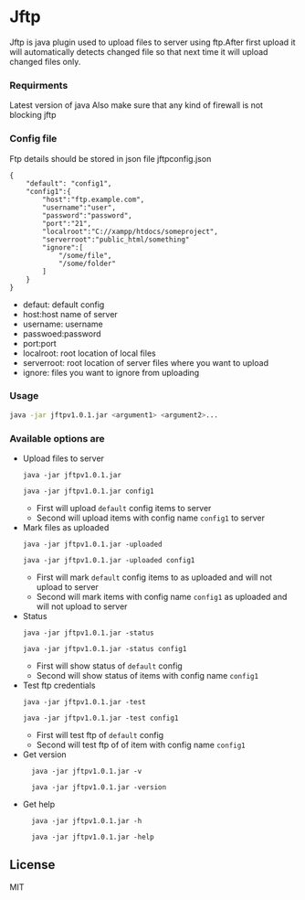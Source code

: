 # Jftp

Jftp is java plugin used to upload files to server using ftp.After first upload it will automatically detects changed file so that next time it will upload changed files only.
### Requirments
Latest version of java
Also make sure that any kind of firewall is not blocking jftp
### Config file
Ftp details should be stored in json file jftpconfig.json
```
{
    "default": "config1",
    "config1":{
        "host":"ftp.example.com",
        "username":"user",
        "password":"password",
        "port":"21",
        "localroot":"C://xampp/htdocs/someproject",
        "serverroot":"public_html/something"
		"ignore":[
            "/some/file",
			"/some/folder"
        ]
    }
}
```
  - defaut: default config
  - host:host name of server
  - username: username
  - passwoed:password
  - port:port
  - localroot: root location of local files
  - serverroot: root location of server files where you want to upload
  - ignore: files you want to ignore from uploading
### Usage

```sh
java -jar jftpv1.0.1.jar <argument1> <argument2>...
```

### Available options are
- Upload files to server
    ```
    java -jar jftpv1.0.1.jar
    
    java -jar jftpv1.0.1.jar config1
    ```
    - First will upload `default` config items to server 
    - Second will upload items with config name  `config1` to server
- Mark files as uploaded
    ```
    java -jar jftpv1.0.1.jar -uploaded
    
    java -jar jftpv1.0.1.jar -uploaded config1
    ```
     - First will mark `default` config items to as uploaded and will not upload to server  
     - Second will mark items with config name `config1`  as uploaded and will not upload to server  
- Status
    ```
    java -jar jftpv1.0.1.jar -status
    
    java -jar jftpv1.0.1.jar -status config1
    ```
    - First will show status of `default` config
    - Second will show status of items with config name `config1`
- Test ftp credentials
    ```
    java -jar jftpv1.0.1.jar -test
    
    java -jar jftpv1.0.1.jar -test config1
    ```
    - First will test ftp  of `default` config
    - Second will test ftp  of of item with config name `config1`
- Get version
  ```
    java -jar jftpv1.0.1.jar -v
    
    java -jar jftpv1.0.1.jar -version
    ```
- Get help
  ```
    java -jar jftpv1.0.1.jar -h
    
    java -jar jftpv1.0.1.jar -help
    ```
    

License
----
MIT
